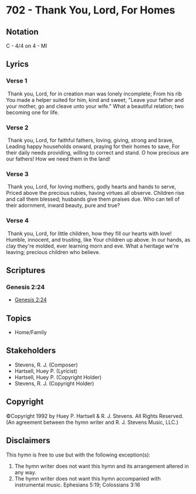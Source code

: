 # 702 - Thank You, Lord, For Homes

## Notation

C - 4/4 on 4 - MI

## Lyrics

### Verse 1

 Thank you, Lord, for in creation man was lonely incomplete; From his rib You made a helper suited for him, kind and sweet; "Leave your father and your mother, go and cleave unto your wife." What a beautiful relation; two becoming one for life. 

### Verse 2

 Thank you, Lord, for faithful fathers, loving, giving, strong and brave, Leading happy households onward, praying for their homes to save, For their daily needs providing, willing to correct and stand. O how precious are our fathers! How we need them in the land!

### Verse 3

 Thank you, Lord, for loving mothers, godly hearts and hands to serve, Priced above the precious rubies, having virtues all observe. Children rise and call them blessed; husbands give them praises due. Who can tell of their adornment, inward beauty, pure and true?

### Verse 4

 Thank you, Lord, for little children, how they fill our hearts with love! Humble, innocent, and trusting, like Your children up above.  In our hands, as clay they're molded, ever learning morn and eve.  What a heritage we're leaving; precious children who believe. 


## Scriptures

### Genesis 2:24

- [Genesis 2:24](https://www.biblegateway.com/passage/?search=Genesis%202%3A24)


## Topics

- Home/Family

## Stakeholders

- Stevens, R. J. (Composer)
- Hartsell, Huey P. (Lyricist)
- Hartsell, Huey P. (Copyright Holder)
- Stevens, R. J. (Copyright Holder)

## Copyright

©Copyright 1992 by Huey P. Hartsell & R. J. Stevens. All Rights Reserved.
(An agreement between the hymn writer and R. J. Stevens Music, LLC.)

## Disclaimers

This hymn is free to use but with the following exception(s):
1. The hymn writer does not want this hymn and its arrangement altered in any way.
2. The hymn writer does not want this hymn accompanied with instrumental music.
Ephesians 5:19; Colossians 3:16

